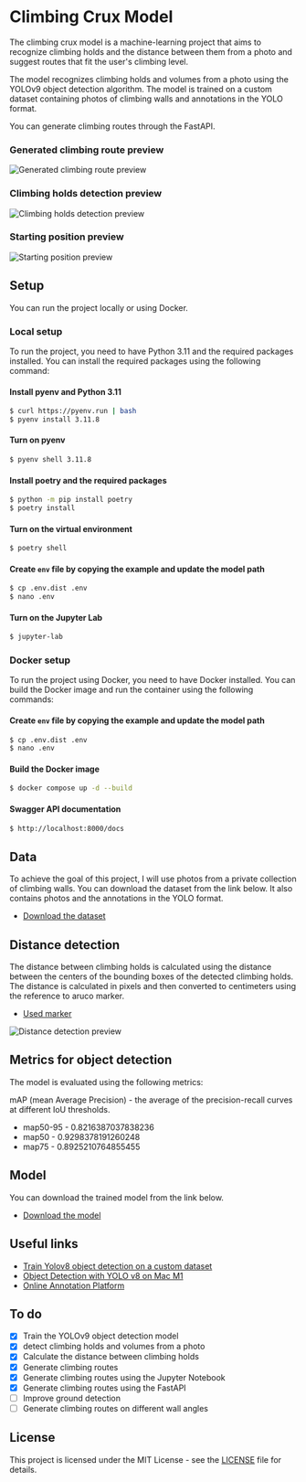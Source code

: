 # Climbing Crux Model

The climbing crux model is a machine-learning project that aims to recognize climbing holds and the distance between them from a photo and suggest routes that fit the user's climbing level.

The model recognizes climbing holds and volumes from a photo using the YOLOv9 object detection algorithm. The model is trained on a custom dataset containing photos of climbing walls and annotations in the YOLO format.

You can generate climbing routes through the FastAPI.

### Generated climbing route preview
![Generated climbing route preview](./resources/route_preview.jpg)

### Climbing holds detection preview 
![Climbing holds detection preview](./resources/climbing_holds_detection_preview.jpg)

### Starting position preview
![Starting position preview](./resources/starting_position_preview.jpg)

## Setup
You can run the project locally or using Docker.

### Local setup
To run the project, you need to have Python 3.11 and the required packages installed. You can install the required packages using the following command:

#### Install pyenv and Python 3.11
```bash
$ curl https://pyenv.run | bash
$ pyenv install 3.11.8
```

#### Turn on pyenv
```bash 
$ pyenv shell 3.11.8
```

#### Install poetry and the required packages
```bash
$ python -m pip install poetry
$ poetry install
```

#### Turn on the virtual environment
```bash
$ poetry shell
```

#### Create `env` file by copying the example and update the model path

```bash
$ cp .env.dist .env
$ nano .env
```

#### Turn on the Jupyter Lab
```bash
$ jupyter-lab
```

### Docker setup

To run the project using Docker, you need to have Docker installed. You can build the Docker image and run the container using the following commands:

#### Create `env` file by copying the example and update the model path

```bash
$ cp .env.dist .env
$ nano .env
```

#### Build the Docker image
```bash
$ docker compose up -d --build
```

#### Swagger API documentation
```bash
$ http://localhost:8000/docs
```

## Data

To achieve the goal of this project, I will use photos from a private collection of climbing walls. You can download the dataset from the link below. It also contains photos and the annotations in the YOLO format.

* [Download the dataset](https://drive.google.com/file/d/1JBzTWpQVjzBkB_mmd7ztzu2ifw78tLrx/view?usp=sharing)

## Distance detection

The distance between climbing holds is calculated using the distance between the centers of the bounding boxes of the detected climbing holds. The distance is calculated in pixels and then converted to centimeters using the reference to aruco marker.

* [Used marker](./resources/aruco_marker_5x5_200px.png)

![Distance detection preview](./resources/aruco_marker_5x5_200px_preview.jpg)

## Metrics for object detection

The model is evaluated using the following metrics:

mAP (mean Average Precision) - the average of the precision-recall curves at different IoU thresholds.

* map50-95 - 0.8216387037838236
* map50 - 0.9298378191260248
* map75 - 0.8925210764855455

## Model

You can download the trained model from the link below.

* [Download the model](https://drive.google.com/file/d/1n2eCwIOLOGnisuqwGP7IY1-T6J1YNScu/view?usp=sharing)

## Useful links

* [Train Yolov8 object detection on a custom dataset](https://www.youtube.com/watch?v=m9fH9OWn8YM)
* [Object Detection with YOLO v8 on Mac M1](https://www.youtube.com/watch?v=kEcWUZ8unmc)
* [Online Annotation Platform](https://www.cvat.ai/)

## To do

* [x] Train the YOLOv9 object detection model
* [x] detect climbing holds and volumes from a photo
* [x] Calculate the distance between climbing holds
* [x] Generate climbing routes
* [x] Generate climbing routes using the Jupyter Notebook
* [x] Generate climbing routes using the FastAPI
* [ ] Improve ground detection
* [ ] Generate climbing routes on different wall angles

## License

This project is licensed under the MIT License - see the [LICENSE](LICENSE) file for details.
